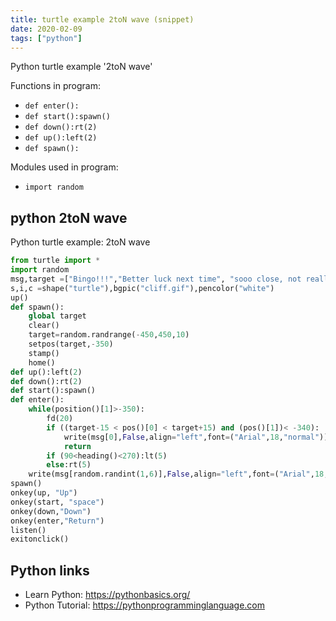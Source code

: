 ```yaml
---
title: turtle example 2toN wave (snippet)
date: 2020-02-09
tags: ["python"]
---
```

Python turtle example '2toN wave'

Functions in program: 
* `def enter():`
* `def start():spawn()`
* `def down():rt(2)`
* `def up():left(2)`
* `def spawn():`

Modules used in program: 
* `import random`

## python 2toN wave

Python turtle example: 2toN wave

```python
from turtle import *
import random
msg,target =["Bingo!!!","Better luck next time", "sooo close, not really", "r u kidding me", "com'on man, be serious", "u can do better than that", "almost"],0
s,i,c =shape("turtle"),bgpic("cliff.gif"),pencolor("white")
up()
def spawn():
    global target
    clear()
    target=random.randrange(-450,450,10)
    setpos(target,-350)
    stamp()
    home()
def up():left(2)
def down():rt(2)
def start():spawn()
def enter():
    while(position()[1]>-350):
        fd(20)
        if ((target-15 < pos()[0] < target+15) and (pos()[1])< -340):
            write(msg[0],False,align="left",font=("Arial",18,"normal"))
            return
        if (90<heading()<270):lt(5)
        else:rt(5)
    write(msg[random.randint(1,6)],False,align="left",font=("Arial",18,"normal"))
spawn()
onkey(up, "Up")
onkey(start, "space")
onkey(down,"Down")
onkey(enter,"Return")
listen()
exitonclick()

```

## Python links

- Learn Python: https://pythonbasics.org/
- Python Tutorial: https://pythonprogramminglanguage.com
